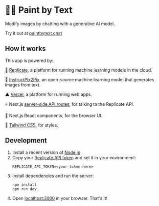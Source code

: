 # 👩‍🎨 Paint by Text

Modify images by chatting with a generative AI model.

Try it out at [paintbytext.chat](http://paintbytext.chat)

## How it works

This app is powered by:

🚀 [Replicate](https://replicate.com/?utm_source=project&utm_campaign=paintbytext), a platform for running machine learning models in the cloud.

🎨 [InstructPix2Pix](https://replicate.com/timothybrooks/instruct-pix2pix?utm_source=project&utm_campaign=paintbytext), an open-source machine learning model that generates images from text.

▲ [Vercel](https://vercel.com/), a platform for running web apps.

⚡️ Next.js [server-side API routes](pages/api), for talking to the Replicate API.

👀 Next.js React components, for the browser UI.

🍃 [Tailwind CSS](https://tailwindcss.com/), for styles.


## Development

1. Install a recent version of [Node.js](https://nodejs.org/)
1. Copy your [Replicate API token](https://replicate.com/account?utm_source=project&utm_campaign=paintbytext) and set it in your environment:
    ```
    REPLICATE_API_TOKEN=<your-token-here>
    ````
1. Install dependencies and run the server:
    ```
    npm install
    npm run dev
    ```
1. Open [localhost:3000](http://localhost:3000) in your browser. That's it!
